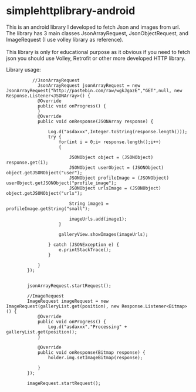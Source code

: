 # simplehttplibrary-android
This is an android library I developed to fetch Json and images from url.<br>
The library has 3 main classes JsonArrayRequest, JsonObjectRequest, and ImageRequest (I use volley library as reference).<br><br>
This library is only for educational purpose as it obvious if you need to fetch json you should use Volley, Retrofit or other more developed HTTP library.

Library usage:

```
          //JsonArrayRequest
            JsonArrayRequest jsonArrayRequest = new JsonArrayRequest("http://pastebin.com/raw/wgkJgazE","GET",null, new     Response.Listener<JSONArray>() {
            @Override
            public void onProgress() {
            }
            @Override
            public void onResponse(JSONArray response) {

                Log.d("asdaxxx",Integer.toString(response.length()));
                try {
                    for(int i = 0;i< response.length();i++)
                    {

                        JSONObject object = (JSONObject) response.get(i);
                        JSONObject userObject = (JSONObject) object.getJSONObject("user");
                        JSONObject profileImage = (JSONObject) userObject.getJSONObject("profile_image");
                        JSONObject urlsImage = (JSONObject) object.getJSONObject("urls");

                        String image1 = profileImage.getString("small");

                        imageUrls.add(image1);
                    }

                    galleryView.showImages(imageUrls);

                } catch (JSONException e) {
                    e.printStackTrace();
                }

            }
        });


        jsonArrayRequest.startRequest();
        
        //ImageRequest
        ImageRequest imageRequest = new ImageRequest(galleryList.get(position), new Response.Listener<Bitmap>() {
            @Override
            public void onProgress() {
                Log.d("asdaxxx","Processing" + galleryList.get(position));
            }

            @Override
            public void onResponse(Bitmap response) {
                holder.img.setImageBitmap(response);

            }
        });

        imageRequest.startRequest();
```
